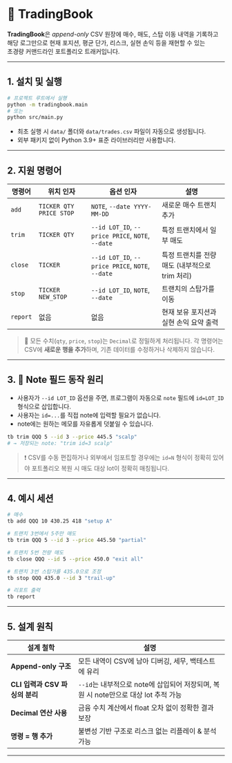 
# 📄 TradingBook

**TradingBook**은 _append-only_ CSV 원장에 매수, 매도, 스탑 이동 내역을 기록하고  
해당 로그만으로 현재 포지션, 평균 단가, 리스크, 실현 손익 등을 재현할 수 있는  
초경량 커맨드라인 포트폴리오 트래커입니다.

---

## 1. 설치 및 실행

```bash
# 프로젝트 루트에서 실행
python -m tradingbook.main
# 또는
python src/main.py
````

* 최초 실행 시 `data/` 폴더와 `data/trades.csv` 파일이 자동으로 생성됩니다.
* 외부 패키지 없이 Python 3.9+ 표준 라이브러리만 사용합니다.

---

## 2. 지원 명령어

| 명령어      | 위치 인자                   | 옵션 인자                                            | 설명                            |
| -------- | ----------------------- | ------------------------------------------------ | ----------------------------- |
| `add`    | `TICKER QTY PRICE STOP` | `NOTE`, `--date YYYY-MM-DD`                      | 새로운 매수 트랜치 추가                 |
| `trim`   | `TICKER QTY`            | `--id LOT_ID`, `--price PRICE`, `NOTE`, `--date` | 특정 트랜치에서 일부 매도                |
| `close`  | `TICKER`                | `--id LOT_ID`, `--price PRICE`, `NOTE`, `--date` | 특정 트랜치를 전량 매도 (내부적으로 trim 처리) |
| `stop`   | `TICKER NEW_STOP`       | `--id LOT_ID`, `NOTE`, `--date`                  | 트랜치의 스탑가를 이동                  |
| `report` | 없음                      | 없음                                               | 현재 보유 포지션과 실현 손익 요약 출력        |

> 📌 모든 수치(`qty`, `price`, `stop`)는 `Decimal`로 정밀하게 처리됩니다.
> 각 명령어는 CSV에 **새로운 행을 추가**하며, 기존 데이터를 수정하거나 삭제하지 않습니다.

---

## 3. 📝 Note 필드 동작 원리

* 사용자가 `--id LOT_ID` 옵션을 주면, 프로그램이 자동으로 `note` 필드에 `id=LOT_ID` 형식으로 삽입합니다.
* 사용자는 `id=...`를 직접 note에 입력할 필요가 없습니다.
* note에는 원하는 메모를 자유롭게 덧붙일 수 있습니다.

```bash
tb trim QQQ 5 --id 3 --price 445.5 "scalp"
# → 저장되는 note: "trim id=3 scalp"
```

> ❗ CSV를 수동 편집하거나 외부에서 임포트할 경우에는 `id=N` 형식이 정확히 있어야
> 포트폴리오 복원 시 매도 대상 lot이 정확히 매칭됩니다.

---

## 4. 예시 세션

```bash
# 매수
tb add QQQ 10 430.25 418 "setup A"

# 트랜치 3번에서 5주만 매도
tb trim QQQ 5 --id 3 --price 445.50 "partial"

# 트랜치 5번 전량 매도
tb close QQQ --id 5 --price 450.0 "exit all"

# 트랜치 3번 스탑가를 435.0으로 조정
tb stop QQQ 435.0 --id 3 "trail-up"

# 리포트 출력
tb report
```

---

## 5. 설계 원칙

| 설계 철학                  | 설명                                                       |
| ---------------------- | -------------------------------------------------------- |
| **Append-only 구조**     | 모든 내역이 CSV에 남아 디버깅, 세무, 백테스트에 유리                         |
| **CLI 입력과 CSV 파싱의 분리** | `--id`는 내부적으로 note에 삽입되어 저장되며, 복원 시 note만으로 대상 lot 추적 가능 |
| **Decimal 연산 사용**      | 금융 수치 계산에서 float 오차 없이 정확한 결과 보장                         |
| **명령 = 행 추가**          | 불변성 기반 구조로 리스크 없는 리플레이 & 분석 가능                           |

---
